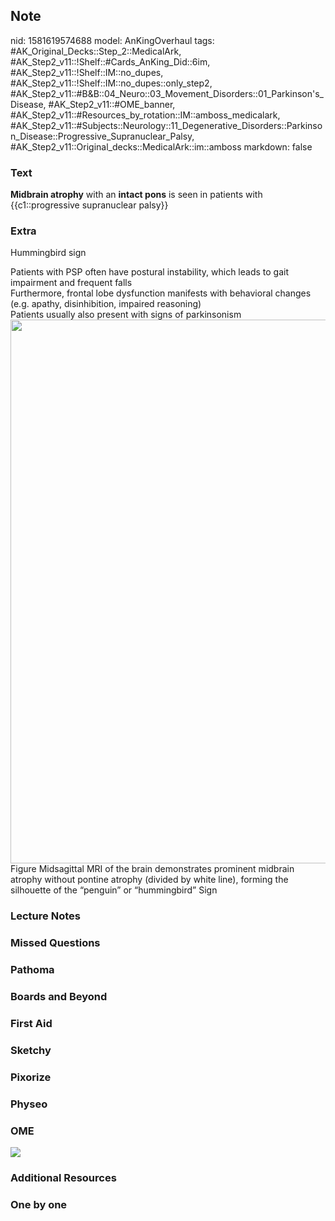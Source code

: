 ## Note
nid: 1581619574688
model: AnKingOverhaul
tags: #AK_Original_Decks::Step_2::MedicalArk, #AK_Step2_v11::!Shelf::#Cards_AnKing_Did::6im, #AK_Step2_v11::!Shelf::IM::no_dupes, #AK_Step2_v11::!Shelf::IM::no_dupes::only_step2, #AK_Step2_v11::#B&B::04_Neuro::03_Movement_Disorders::01_Parkinson's_Disease, #AK_Step2_v11::#OME_banner, #AK_Step2_v11::#Resources_by_rotation::IM::amboss_medicalark, #AK_Step2_v11::#Subjects::Neurology::11_Degenerative_Disorders::Parkinson_Disease::Progressive_Supranuclear_Palsy, #AK_Step2_v11::Original_decks::MedicalArk::im::amboss
markdown: false

### Text
<b>Midbrain atrophy</b> with an <b>intact pons</b> is seen in
patients with {{c1::progressive supranuclear palsy}}

### Extra
Hummingbird sign
<div>
  Patients with PSP often have postural instability, which leads to
  gait impairment and frequent falls
</div>
<div>
  Furthermore, frontal lobe dysfunction manifests with behavioral
  changes (e.g. apathy, disinhibition, impaired reasoning)
</div>
<div>
  Patients usually also present with signs of parkinsonism
</div>
<div><img src="F1.large%20(3).jpg" style="width: 869.875px;"></div>
<div>
  Figure Midsagittal MRI of the brain demonstrates prominent
  midbrain atrophy without pontine atrophy (divided by white line),
  forming the silhouette of the “penguin” or “hummingbird” Sign
</div>

### Lecture Notes


### Missed Questions


### Pathoma


### Boards and Beyond


### First Aid


### Sketchy


### Pixorize


### Physeo


### OME
<div class="ome-widget">
  <a href="https://onlinemeded.org?ref=anki"><img src=
  "_OME_AnkiFlashcards_General_3.png"></a>
</div>

### Additional Resources


### One by one

